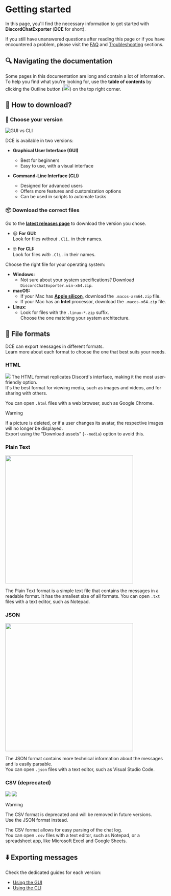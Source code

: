 # Getting started

In this page, you'll find the necessary information to get started with **DiscordChatExporter** (**DCE** for short).

If you still have unanswered questions after reading this page or if you have encountered a problem, please visit the [FAQ](FAQ.md) and [Troubleshooting](Troubleshooting.md) sections.

## 🔍 Navigating the documentation

Some pages in this documentation are long and contain a lot of information.  
To help you find what you're looking for, use the **table of contents** by clicking the Outline button (<img src="https://i.imgur.com/EpS60eG.png" alt="Outline button" height=20 />) on the top right corner.

## 📂 How to download?

### 🤔 Choose your version

![GUI vs CLI](https://i.imgur.com/j9OTxRB.png)

DCE is available in two versions:

- **Graphical User Interface (GUI)**

  - Best for beginners
  - Easy to use, with a visual interface

- **Command-Line Interface (CLI)**

  - Designed for advanced users
  - Offers more features and customization options
  - Can be used in scripts to automate tasks

### 📦 Download the correct files

Go to the [**latest releases page**](https://github.com/Tyrrrz/DiscordChatExporter/releases/latest) to download the version you chose.

- 😃 **For GUI:**  
  Look for files _without_ `.Cli.` in their names.

- 🤓 **For CLI:**  
  Look for files _with_ `.Cli.` in their names.

Choose the right file for your operating system:

<!-- The platforms list below is replicated on Using-the-GUI.md to help beginners.
     If you change it here, change it there too. -->

- **Windows:**
  - Not sure about your system specifications? Download `DiscordChatExporter.win-x64.zip`.
- **macOS:**
  - If your Mac has [**Apple silicon**](https://support.apple.com/116943), download the `.macos-arm64.zip` file.
  - If your Mac has an **Intel** processor, download the `.macos-x64.zip` file.
- **Linux**:
  - Look for files with the `.linux-*.zip` suffix.  
    Choose the one matching your system architecture.

## 📄 File formats

DCE can export messages in different formats.  
Learn more about each format to choose the one that best suits your needs.

### HTML

![](https://i.imgur.com/S7lBTkV.png)
The HTML format replicates Discord's interface, making it the most user-friendly option.  
It's the best format for viewing media, such as images and videos, and for sharing with others.

You can open `.html` files with a web browser, such as Google Chrome.

> [!WARNING]
> If a picture is deleted, or if a user changes its avatar, the respective images will no longer be displayed.  
> Export using the "Download assets" (`--media`) option to avoid this.

### Plain Text

<img src="https://i.imgur.com/PbUyRXD.png" height="400"/>

The Plain Text format is a simple text file that contains the messages in a readable format. It has the smallest size of all formats.
You can open `.txt` files with a text editor, such as Notepad.

### JSON

<img src="https://i.imgur.com/FAeSA4O.png" height="400"/>

The JSON format contains more technical information about the messages and is easily parsable.  
You can open `.json` files with a text editor, such as Visual Studio Code.

### CSV (deprecated)

![](https://i.imgur.com/VEVUsKs.png)
![](https://i.imgur.com/1vPmQqQ.png)

> [!WARNING]
> The CSV format is deprecated and will be removed in future versions.  
> Use the JSON format instead.

The CSV format allows for easy parsing of the chat log.  
You can open `.csv` files with a text editor, such as Notepad, or a spreadsheet app, like Microsoft Excel and Google Sheets.

## ⬇️ Exporting messages

Check the dedicated guides for each version:

- [Using the GUI](Using-the-GUI.md)
- [Using the CLI](Using-the-CLI.md)
